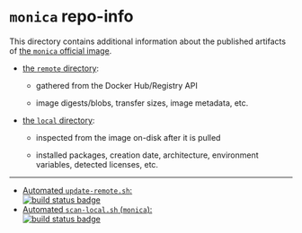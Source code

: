 # `monica` repo-info

This directory contains additional information about the published artifacts of [the `monica` official image](https://hub.docker.com/_/monica/).

-	[the `remote` directory](remote/):

	-	gathered from the Docker Hub/Registry API

	-	image digests/blobs, transfer sizes, image metadata, etc.

-	[the `local` directory](local/):

	-	inspected from the image on-disk after it is pulled

	-	installed packages, creation date, architecture, environment variables, detected licenses, etc.

---

-	[Automated `update-remote.sh`:  
	![build status badge](https://doi-janky.infosiftr.net/job/repo-info/job/remote/badge/icon)](https://doi-janky.infosiftr.net/job/repo-info/job/remote/)
-	[Automated `scan-local.sh` (`monica`):  
	![build status badge](https://doi-janky.infosiftr.net/job/repo-info/job/local/job/monica/badge/icon)](https://doi-janky.infosiftr.net/job/repo-info/job/local/job/monica)
